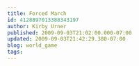 ```yaml
---
title: Forced March
id: 4128897013388343197
author: Kirby Urner
published: 2009-09-03T21:02:00.000-07:00
updated: 2009-09-03T21:42:29.380-07:00
blog: world_game
tags: 
---
```


